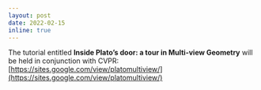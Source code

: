 ```yaml
---
layout: post
date: 2022-02-15 
inline: true
---
```


The tutorial entitled <strong>Inside Plato’s door: a tour in Multi-view Geometry</strong> will be held in conjunction with CVPR: [https://sites.google.com/view/platomultiview/](https://sites.google.com/view/platomultiview/)